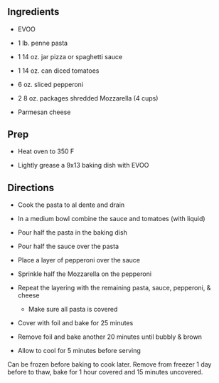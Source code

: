 # 

## Ingredients

- EVOO

- 1 lb. penne pasta

- 1 14 oz. jar pizza or spaghetti sauce

- 1 14 oz. can diced tomatoes

- 6 oz. sliced pepperoni

- 2 8 oz. packages shredded Mozzarella (4 cups)

- Parmesan cheese

## Prep

- Heat oven to 350 F

- Lightly grease a 9x13 baking dish with EVOO

## Directions

- Cook the pasta to al dente and drain

- In a medium bowl combine the sauce and tomatoes (with liquid)

- Pour half the pasta in the baking dish

- Pour half the sauce over the pasta

- Place a layer of pepperoni over the sauce

- Sprinkle half the Mozzarella on the pepperoni

- Repeat the layering with the remaining pasta, sauce, pepperoni, &
    cheese

  - Make sure all pasta is covered

- Cover with foil and bake for 25 minutes

- Remove foil and bake another 20 minutes until bubbly & brown

- Allow to cool for 5 minutes before serving

Can be frozen before baking to cook later. Remove from freezer 1 day
before to thaw, bake for 1 hour covered and 15 minutes uncovered.

